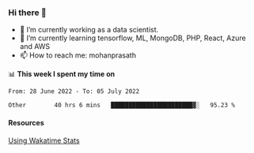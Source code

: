 ### Hi there 👋

- 🔭 I’m currently working as a data scientist.
- 🌱 I’m currently learning tensorflow, ML, MongoDB, PHP, React, Azure and AWS
- 📫 How to reach me: mohanprasath

📊 **This week I spent my time on**
<!--START_SECTION:waka-->

```text
From: 28 June 2022 - To: 05 July 2022

Other        40 hrs 6 mins   ███████████████████████▓░   95.23 %
```

<!--END_SECTION:waka-->

#### Resources
[Using Wakatime Stats](https://github.com/marketplace/actions/waka-readme)
